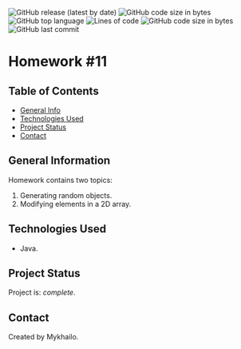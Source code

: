 ![GitHub release (latest by date)](https://img.shields.io/github/v/release/mypage-solutions/Lesson_11?color=green)
![GitHub code size in bytes](https://img.shields.io/github/languages/count/mypage-solutions/Lesson_11)
![GitHub top language](https://img.shields.io/github/languages/top/mypage-solutions/Lesson_11)
![Lines of code](https://img.shields.io/tokei/lines/github/mypage-solutions/Lesson_11)
![GitHub code size in bytes](https://img.shields.io/github/languages/code-size/mypage-solutions/Lesson_11)
![GitHub last commit](https://img.shields.io/github/last-commit/mypage-solutions/Lesson_11)

# Homework #11 

## Table of Contents

- [General Info](#general-information)
- [Technologies Used](#technologies-used)
- [Project Status](#project-status)
- [Contact](#contact)

## General Information

Homework contains two topics:
1. Generating random objects.
2. Modifying elements in a 2D array.
## Technologies Used

- Java.

## Project Status

Project is: _complete_.

## Contact

Created by Mykhailo.

